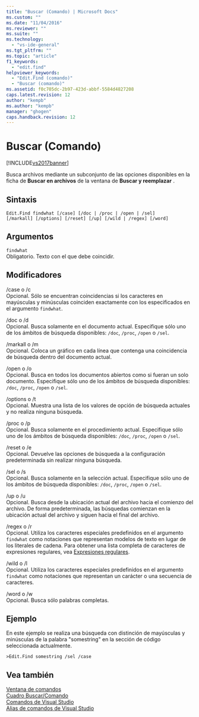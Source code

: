 ```yaml
---
title: "Buscar (Comando) | Microsoft Docs"
ms.custom: ""
ms.date: "11/04/2016"
ms.reviewer: ""
ms.suite: ""
ms.technology: 
  - "vs-ide-general"
ms.tgt_pltfrm: ""
ms.topic: "article"
f1_keywords: 
  - "edit.find"
helpviewer_keywords: 
  - "Edit.Find (comando)"
  - "Buscar (comando)"
ms.assetid: f0c705dc-2b97-423d-abbf-5584d4827208
caps.latest.revision: 12
author: "kempb"
ms.author: "kempb"
manager: "ghogen"
caps.handback.revision: 12
---
```

# Buscar (Comando)
[!INCLUDE[vs2017banner](../../code-quality/includes/vs2017banner.md)]

Busca archivos mediante un subconjunto de las opciones disponibles en la ficha de **Buscar en archivos** de la ventana de **Buscar y reemplazar** .  
  
## Sintaxis  
  
```  
Edit.Find findwhat [/case] [/doc | /proc | /open | /sel]   
[/markall] [/options] [/reset] [/up] [/wild | /regex] [/word]  
```  
  
## Argumentos  
 `findwhat`  
 Obligatorio.  Texto con el que debe coincidir.  
  
## Modificadores  
 \/case o \/c  
 Opcional.  Sólo se encuentran coincidencias si los caracteres en mayúsculas y minúsculas coinciden exactamente con los especificados en el argumento `findwhat`.  
  
 \/doc o \/d  
 Opcional.  Busca solamente en el documento actual.  Especifique sólo uno de los ámbitos de búsqueda disponibles: `/doc`, `/proc`, `/open` o `/sel`.  
  
 \/markall o \/m  
 Opcional.  Coloca un gráfico en cada línea que contenga una coincidencia de búsqueda dentro del documento actual.  
  
 \/open o \/o  
 Opcional.  Busca en todos los documentos abiertos como si fueran un solo documento.  Especifique sólo uno de los ámbitos de búsqueda disponibles: `/doc`, `/proc`, `/open` o `/sel`.  
  
 \/options o \/t  
 Opcional.  Muestra una lista de los valores de opción de búsqueda actuales y no realiza ninguna búsqueda.  
  
 \/proc o \/p  
 Opcional.  Busca solamente en el procedimiento actual.  Especifique sólo uno de los ámbitos de búsqueda disponibles: `/doc`, `/proc`, `/open` o `/sel`.  
  
 \/reset o \/e  
 Opcional.  Devuelve las opciones de búsqueda a la configuración predeterminada sin realizar ninguna búsqueda.  
  
 \/sel o \/s  
 Opcional.  Busca solamente en la selección actual.  Especifique sólo uno de los ámbitos de búsqueda disponibles: `/doc`, `/proc`, `/open` o `/sel`.  
  
 \/up o \/u  
 Opcional.  Busca desde la ubicación actual del archivo hacia el comienzo del archivo.  De forma predeterminada, las búsquedas comienzan en la ubicación actual del archivo y siguen hacia el final del archivo.  
  
 \/regex o \/r  
 Opcional.  Utiliza los caracteres especiales predefinidos en el argumento `findwhat` como notaciones que representan modelos de texto en lugar de los literales de cadena.  Para obtener una lista completa de caracteres de expresiones regulares, vea [Expresiones regulares](../../ide/using-regular-expressions-in-visual-studio.md).  
  
 \/wild o \/l  
 Opcional.  Utiliza los caracteres especiales predefinidos en el argumento `findwhat` como notaciones que representan un carácter o una secuencia de caracteres.  
  
 \/word o \/w  
 Opcional.  Busca sólo palabras completas.  
  
## Ejemplo  
 En este ejemplo se realiza una búsqueda con distinción de mayúsculas y minúsculas de la palabra "somestring" en la sección de código seleccionada actualmente.  
  
```  
>Edit.Find somestring /sel /case  
```  
  
## Vea también  
 [Ventana de comandos](../../ide/reference/command-window.md)   
 [Cuadro Buscar\/Comando](../../ide/find-command-box.md)   
 [Comandos de Visual Studio](../../ide/reference/visual-studio-commands.md)   
 [Alias de comandos de Visual Studio](../../ide/reference/visual-studio-command-aliases.md)